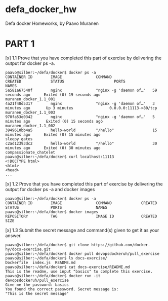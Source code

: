 # defa_docker_hw
Defa docker Homeworks, by Paavo Muranen

# PART 1

[x] 1.1 Prove that you have completed this part of exercise by delivering the output for docker ps -a.
```code
paavo@silber:~/defa/docker$ docker ps -a
CONTAINER ID        IMAGE               COMMAND                  CREATED             STATUS                      PORTS                   NAMES
5a581a67540f        nginx               "nginx -g 'daemon of…"   59 seconds ago      Exited (0) 19 seconds ago                           muranen_docker_1.1_001
4a21f48d5317        nginx               "nginx -g 'daemon of…"   3 minutes ago       Up 3 minutes                0.0.0.0:11113->80/tcp   muranen_docker_1.1_003
970fa53e0342        nginx               "nginx -g 'daemon of…"   5 minutes ago       Exited (0) 15 seconds ago                           muranen_docker_1.1_002
3949610bb4a5        hello-world         "/hello"                 15 minutes ago      Exited (0) 15 minutes ago                           sleepy_gates
c2ad12393dc2        hello-world         "/hello"                 30 minutes ago      Exited (0) 30 minutes ago                           compassionate_chatelet
paavo@silber:~/defa/docker$ curl localhost:11113
<!DOCTYPE html>
<html>
<head>
...
```
[x] 1.2 Prove that you have completed this part of exercise by delivering the output for docker ps -a and docker images
```code
paavo@silber:~/defa/docker$ docker ps -a
CONTAINER ID        IMAGE               COMMAND             CREATED             STATUS              PORTS               NAMES
paavo@silber:~/defa/docker$ docker images
REPOSITORY          TAG                 IMAGE ID            CREATED             SIZE
```
[x] 1.3 Submit the secret message and command(s) given to get it as your answer.
```code
paavo@silber:~/defa/docker$ git clone https://github.com/docker-hy/docs-exercise.git
paavo@silber:~/defa/docker$ docker pull devopsdockeruh/pull_exercise
paavo@silber:~/defa/docker$ ls docs-exercise/
Dockerfile  index.js  README.md
paavo@silber:~/defa/docker$ cat docs-exercise/README.md 
This is the readme, use input "basics" to complete this exercise.
paavo@silber:~/defa/docker$ docker run -it devopsdockeruh/pull_exercise
Give me the password: basics
You found the correct password. Secret message is:
"This is the secret message"
```



